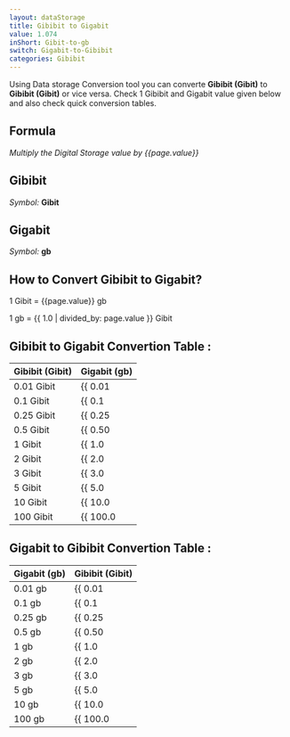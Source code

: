 ```yaml
---
layout: dataStorage
title: Gibibit to Gigabit
value: 1.074
inShort: Gibit-to-gb
switch: Gigabit-to-Gibibit
categories: Gibibit
---
```


Using Data storage Conversion tool you can converte **Gibibit (Gibit)** to **Gibibit (Gibit)** or vice versa. Check 1 Gibibit and Gigabit value given below and also check quick conversion tables.

## Formula
*Multiply the Digital Storage value by {{page.value}}*

## Gibibit
*Symbol:* **Gibit**

## Gigabit
*Symbol:* **gb**

## How to Convert Gibibit to Gigabit?

1 Gibit = {{page.value}} gb

1 gb = {{ 1.0 | divided_by: page.value }} Gibit


## Gibibit to Gigabit Convertion Table :

| Gibibit (Gibit) | Gigabit (gb) |
| ---- | ---- |
| 0.01 Gibit | {{ 0.01 | times: page.value }} gb |
| 0.1 Gibit | {{ 0.1 | times: page.value }} gb |
| 0.25 Gibit | {{ 0.25 | times: page.value }} gb |
| 0.5 Gibit | {{ 0.50 | times: page.value }} gb |
| 1 Gibit | {{ 1.0 | times: page.value }} gb |
| 2 Gibit | {{ 2.0 | times: page.value }} gb |
| 3 Gibit | {{ 3.0 | times: page.value }} gb |
| 5 Gibit | {{ 5.0 | times: page.value }} gb |
| 10 Gibit | {{ 10.0 | times: page.value }} gb |
| 100 Gibit | {{ 100.0 | times: page.value }} gb |

## Gigabit to Gibibit Convertion Table :

| Gigabit (gb) | Gibibit (Gibit) |
| ---- | ---- |
| 0.01 gb | {{ 0.01 | divided_by: page.value }} Gibit |
| 0.1 gb | {{ 0.1 | divided_by: page.value }} Gibit |
| 0.25 gb | {{ 0.25 | divided_by: page.value }} Gibit |
| 0.5 gb | {{ 0.50 | divided_by: page.value }} Gibit |
| 1 gb | {{ 1.0 | divided_by: page.value }} Gibit |
| 2 gb | {{ 2.0 | divided_by: page.value }} Gibit |
| 3 gb | {{ 3.0 | divided_by: page.value }} Gibit |
| 5 gb | {{ 5.0 | divided_by: page.value }} Gibit |
| 10 gb | {{ 10.0 | divided_by: page.value }} Gibit |
| 100 gb | {{ 100.0 | divided_by: page.value }} Gibit |


<script>
document.getElementById('selectInput')[11].selected = true
document.getElementById('selectOutput')[10].selected = true
</script>
